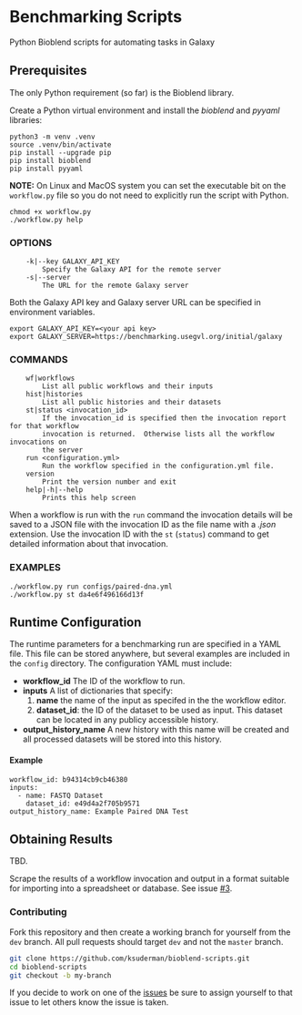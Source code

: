 # Benchmarking Scripts
Python Bioblend scripts for automating tasks in Galaxy

## Prerequisites

The only Python requirement (so far) is the Bioblend library.

Create a Python virtual environment and install the *bioblend* and *pyyaml* libraries:

```
python3 -m venv .venv
source .venv/bin/activate
pip install --upgrade pip
pip install bioblend
pip install pyyaml
```

**NOTE:** On Linux and MacOS system you can set the executable bit on the `workflow.py`
file so you do not need to explicitly run the script with Python.

```
chmod +x workflow.py
./workflow.py help
```

### OPTIONS
```
    -k|--key GALAXY_API_KEY
        Specify the Galaxy API for the remote server
    -s|--server
        The URL for the remote Galaxy server
```
Both the Galaxy API key and Galaxy server URL can be specified in environment variables.

```
export GALAXY_API_KEY=<your api key>
export GALAXY_SERVER=https://benchmarking.usegvl.org/initial/galaxy
```



### COMMANDS

```
    wf|workflows
        List all public workflows and their inputs
    hist|histories
        List all public histories and their datasets
    st|status <invocation_id>
        If the invocation_id is specified then the invocation report for that workflow
        invocation is returned.  Otherwise lists all the workflow invocations on
        the server
    run <configuration.yml>
        Run the workflow specified in the configuration.yml file.
    version
        Print the version number and exit
    help|-h|--help
        Prints this help screen
```

When a workflow is run with the `run` command the invocation details will be saved to a JSON file with the invocation ID as the file name with a *.json* extension.  Use the invocation ID with the `st` (`status`) command to get detailed information about that invocation.

### EXAMPLES

    ./workflow.py run configs/paired-dna.yml
    ./workflow.py st da4e6f496166d13f

## Runtime Configuration

The runtime parameters for a benchmarking run are specified in a YAML file.  This file can be stored anywhere, but several examples are included in the `config` directory. The configuration YAML must include:

- **workflow_id**
  The ID of the workflow to run.
- **inputs**
  A list of dictionaries that specify:
  1. **name** the name of the input as specifed in the the workflow editor.
  2. **dataset_id**: the ID of the dataset to be used as input.  This dataset can be located in any publicy accessible history.
- **output_history_name**
  A new history with this name will be created and all processed datasets will be stored into this history.

#### Example

```
workflow_id: b94314cb9cb46380
inputs:
  - name: FASTQ Dataset
    dataset_id: e49d4a2f705b9571
output_history_name: Example Paired DNA Test
```



## Obtaining Results

TBD. 

Scrape the results of a workflow invocation and output in a format suitable for importing into a spreadsheet or database. See issue [#3](../../issues/3). 

### Contributing

Fork this repository and then create a working branch for yourself from the `dev` branch. All pull requests should target  `dev` and not the `master` branch.

```bash
git clone https://github.com/ksuderman/bioblend-scripts.git
cd bioblend-scripts
git checkout -b my-branch
```

If you decide to work on one of the [issues](bioblend-scripts/issues) be sure to assign yourself to that issue to let others know the issue is taken.


